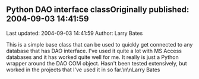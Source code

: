 ## Python DAO interface classOriginally published: 2004-09-03 14:41:59 
Last updated: 2004-09-03 14:41:59 
Author: Larry Bates 
 
This is a simple base class that can be used to quickly get connected to any database that has DAO interface.  I've used it quite a lot with MS Access databases and it has worked quite well for me.  It really is just a Python wrapper around the DAO COM object.  Hasn't been tested extensively, but worked in the projects that I've used it in so far.\n\nLarry Bates